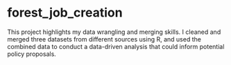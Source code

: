 # forest_job_creation
This project highlights my data wrangling and merging skills. I cleaned and merged three datasets from different sources using R, and used the combined data to conduct a data-driven analysis that could inform potential policy proposals.
